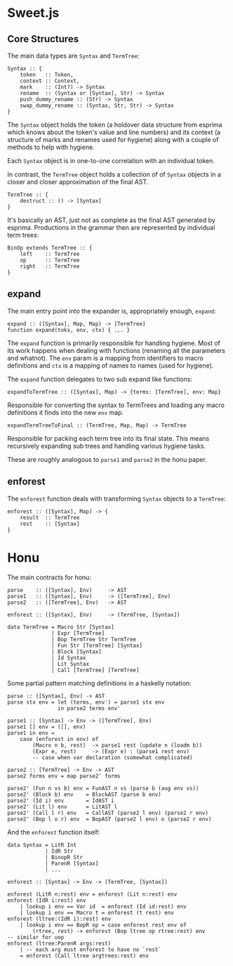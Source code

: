 # Sweet.js

## Core Structures

The main data types are `Syntax` and `TermTree`:

    Syntax :: {
        token   :: Token,
        context :: Context,
        mark    :: (Int?) -> Syntax
        rename  :: (Syntax or [Syntax], Str) -> Syntax
        push_dummy_rename :: (Str) -> Syntax
        swap_dummy_rename :: (Syntax, Str, Str) -> Syntax 
    }

The `Syntax` object holds the token (a holdover data structure from esprima which knows about the token's value and line numbers) and its context (a structure of marks and renames used for hygiene) along with a couple of methods to help with hygiene.

Each `Syntax` object is in one-to-one correlation with an individual token.

In contrast, the `TermTree` object holds a collection of of `Syntax` objects in a closer and closer approximation of the final AST.

    TermTree :: {
        destruct :: () -> [Syntax]
    }

It's basically an AST, just not as complete as the final AST generated by esprima. Productions in the grammar then are represented by individual term trees:

    BinOp extends TermTree :: {
        left    :: TermTree
        op      :: TermTree
        right   :: TermTree
    }

## expand

The main entry point into the expander is, appropriately enough, `expand`:

    expand :: ([Syntax], Map, Map) -> [TermTree]
    function expand(toks, env, ctx) { ... }

The `expand` function is primarily responsible for handling hygiene. Most of its work happens when dealing with functions (renaming all the parameters and whatnot). The `env` param is a mapping from identifiers to macro definitions and `ctx` is a mapping of names to names (used for hygiene).

The `expand` function delegates to two sub expand like functions:

    expandToTermTree :: ([Syntax], Map) -> {terms: [TermTree], env: Map}

Responsible for converting the syntax to TermTrees and loading any macro definitions it finds into the new `env` map.

    expandTermTreeToFinal :: (TermTree, Map, Map) -> TermTree

Responsible for packing each term tree into its final state. This means recursively expanding sub trees and handling various hygiene tasks.

These are roughly analogous to `parse1` and `parse2` in the honu paper.

## enforest

The `enforest` function deals with transforming `Syntax` objects to a `TermTree`:

    enforest :: ([Syntax], Map) -> {
        result  :: TermTree
        rest    :: [Syntax] 
    }


# Honu

The main contracts for honu:

    parse    :: ([Syntax], Env)     -> AST
    parse1   :: ([Syntax], Env)     -> ([TermTree], Env)
    parse2   :: ([TermTree], Env)   -> AST

    enforest :: ([Syntax], Env)     -> (TermTree, [Syntax])

    data TermTree = Macro Str [Syntax]
                  | Expr [TermTree]
                  | Bop TermTree Str TermTree
                  | Fun Str [TermTree] [Syntax]
                  | Block [Syntax]
                  | Id Syntax
                  | Lit Syntax
                  | Call [TermTree] [TermTree]

Some partial pattern matching definitions in a haskelly notation:

    parse :: ([Syntax], Env) -> AST
    parse stx env = let (terms, env') = parse1 stx env 
                    in parse2 terms env'

    parse1 :: [Syntax] -> Env -> ([TermTree], Env)
    parse1 [] env = ([], env)
    parse1 in env = 
        case (enforest in env) of
            (Macro n b, rest)  -> parse1 rest (update n (loadm b))
            (Expr e, rest)     -> (Expr e) : (parse1 rest env)
            -- case when var declaration (somewhat complicated)

    parse2 :: [TermTree] -> Env -> AST
    parse2 forms env = map parse2' forms 

    parse2' (Fun n vs b) env = FunAST n vs (parse b (aug env vs))
    parse2' (Block b) env    = BlockAST (parse b env)
    parse2' (Id i) env       = IdAST i
    parse2' (Lit l) env      = LitAST l
    parse2' (Call l r) env   = CallAST (parse2 l env) (parse2 r env) 
    parse2' (Bop l o r) env  = BopAST (parse2 l env) o (parse2 r env) 

And the `enforest` function itself:

    data Syntax = LitR Int
                | IdR Str
                | BinopR Str
                | ParenR [Syntax]
                | ...

    enforest :: [Syntax] -> Env -> (TermTree, [Syntax])

    enforest (LitR n:rest) env = enforest (Lit n:rest) env
    enforest (IdR i:rest) env 
        | lookup i env == Var id  = enforest (Id id:rest) env
        | lookup i env == Macro t = enforest (t rest) env
    enforest (ltree:(IdR i):rest) env
        | lookup i env == BopR op = case enforest rest env of
            (rtree, rest) -> enforest (Bop ltree op rtree:rest) env
    -- similar for uop
    enforest (ltree:ParenR args:rest) 
        | -- each arg must enforest to have no `rest`
        = enforest (Call ltree argtrees:rest) env 


